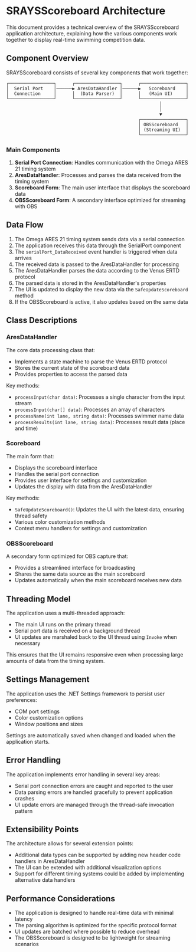 # SRAYSScoreboard Architecture

This document provides a technical overview of the SRAYSScoreboard application architecture, explaining how the various components work together to display real-time swimming competition data.

## Component Overview

SRAYSScoreboard consists of several key components that work together:

```
┌─────────────────┐      ┌─────────────────┐      ┌─────────────────┐
│  Serial Port    │──────▶ AresDataHandler │──────▶   Scoreboard    │
│  Connection     │      │  (Data Parser)  │      │   (Main UI)     │
└─────────────────┘      └─────────────────┘      └─────────────────┘
                                                          │
                                                          │
                                                          ▼
                                                  ┌─────────────────┐
                                                  │ OBSScoreboard   │
                                                  │ (Streaming UI)  │
                                                  └─────────────────┘
```

### Main Components

1. **Serial Port Connection**: Handles communication with the Omega ARES 21 timing system
2. **AresDataHandler**: Processes and parses the data received from the timing system
3. **Scoreboard Form**: The main user interface that displays the scoreboard data
4. **OBSScoreboard Form**: A secondary interface optimized for streaming with OBS

## Data Flow

1. The Omega ARES 21 timing system sends data via a serial connection
2. The application receives this data through the SerialPort component
3. The `serialPort_DataReceived` event handler is triggered when data arrives
4. The received data is passed to the AresDataHandler for processing
5. The AresDataHandler parses the data according to the Venus ERTD protocol
6. The parsed data is stored in the AresDataHandler's properties
7. The UI is updated to display the new data via the `SafeUpdateScoreboard` method
8. If the OBSScoreboard is active, it also updates based on the same data

## Class Descriptions

### AresDataHandler

The core data processing class that:
- Implements a state machine to parse the Venus ERTD protocol
- Stores the current state of the scoreboard data
- Provides properties to access the parsed data

Key methods:
- `processInput(char data)`: Processes a single character from the input stream
- `processInput(char[] data)`: Processes an array of characters
- `processName(int lane, string data)`: Processes swimmer name data
- `processResults(int lane, string data)`: Processes result data (place and time)

### Scoreboard

The main form that:
- Displays the scoreboard interface
- Handles the serial port connection
- Provides user interface for settings and customization
- Updates the display with data from the AresDataHandler

Key methods:
- `SafeUpdateScoreboard()`: Updates the UI with the latest data, ensuring thread safety
- Various color customization methods
- Context menu handlers for settings and customization

### OBSScoreboard

A secondary form optimized for OBS capture that:
- Provides a streamlined interface for broadcasting
- Shares the same data source as the main scoreboard
- Updates automatically when the main scoreboard receives new data

## Threading Model

The application uses a multi-threaded approach:
- The main UI runs on the primary thread
- Serial port data is received on a background thread
- UI updates are marshaled back to the UI thread using `Invoke` when necessary

This ensures that the UI remains responsive even when processing large amounts of data from the timing system.

## Settings Management

The application uses the .NET Settings framework to persist user preferences:
- COM port settings
- Color customization options
- Window positions and sizes

Settings are automatically saved when changed and loaded when the application starts.

## Error Handling

The application implements error handling in several key areas:
- Serial port connection errors are caught and reported to the user
- Data parsing errors are handled gracefully to prevent application crashes
- UI update errors are managed through the thread-safe invocation pattern

## Extensibility Points

The architecture allows for several extension points:
- Additional data types can be supported by adding new header code handlers in AresDataHandler
- The UI can be extended with additional visualization options
- Support for different timing systems could be added by implementing alternative data handlers

## Performance Considerations

- The application is designed to handle real-time data with minimal latency
- The parsing algorithm is optimized for the specific protocol format
- UI updates are batched where possible to reduce overhead
- The OBSScoreboard is designed to be lightweight for streaming scenarios
